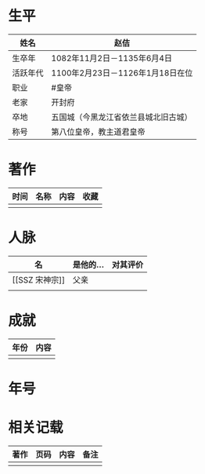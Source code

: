 # 生平
| 姓名     | 赵佶                             |
| -------- | -------------------------------- |
| 生卒年   | 1082年11月2日－1135年6月4日      |
| 活跃年代 | 1100年2月23日－1126年1月18日在位 |
| 职业     | #皇帝                            |
| 老家     | 开封府                           |
| 卒地     |  五国城（今黑龙江省依兰县城北旧古城）                                |
| 称号     | 第八位皇帝，教主道君皇帝         |


# 著作

| 时间 | 名称 | 内容 | 收藏 |
| ---- | ---- | ---- | ---- |
|      |      |      |      |
# 人脉
| 名             | 是他的… | 对其评价 |
| -------------- | ------- | -------- |
| [[SSZ 宋神宗]] | 父亲    |          |
|                |         |          |


# 成就
| 年份 | 内容 |
| ---- | ---- |
|      |      |

# 年号
# 相关记载

| 著作 | 页码 | 内容 | 备注 |
| ---- | ---- | ---- | ---- |
|      |      |      |      |




